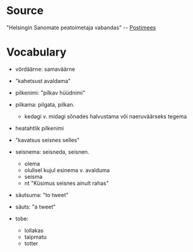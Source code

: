 # Source

"Helsingin Sanomate peatoimetaja vabandas" -- [Postimees][1]

[1]: http://www.postimees.ee/3145315/johvi-gumnaasium-piirab-koolis-lastevanemate-vaba-liikumist 

# Vocabulary

- võrdäärne: samaväärne

- "kahetsust avaldama"

- pilkenimi: "pilkav hüüdnimi"

- pilkama: pilgata, pilkan.
  - kedagi v. midagi sõnades halvustama või naeruväärseks tegema

- heatahtlik pilkenimi

- "kavatsus seisnes selles"

- seisnema: seisneda, seisnen.
  - olema
  - olulisel kujul esinema v. avalduma
  - seisma
  - nt "Küsimus seisnes ainult rahas"

- säutsuma: "to tweet"

- säuts: "a tweet"

- tobe:
  - lollakas
  - taipmatu
  - totter
